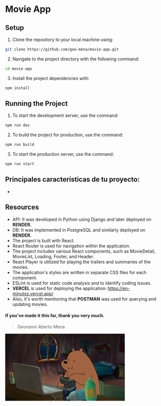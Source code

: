 # Movie App

## Setup

1. Clone the repository to your local machine using:

```sh
git clone https://github.com/geo-mena/movie-app.git
```

2. Navigate to the project directory with the following command:

```sh
cd movie-app
```

3. Install the project dependencies with:

```sh
npm install
```

## Running the Project

1. To start the development server, use the command:

```sh
npm run dev
```

2. To build the project for production, use the command:

```sh
npm run build
```

3. To start the production server, use the command:

```sh
npm run start
```

## Principales características de tu proyecto:

-

## Resources

- API: It was developed in Python using Django and later deployed on **RENDER.**
- DB: It was implemented in PostgreSQL and similarly deployed on **RENDER.**
- The project is built with React.
- React Router is used for navigation within the application.
- The project includes various React components, such as MovieDetail, MovieList, Loading, Footer, and Header.
- React Player is utilized for playing the trailers and summaries of the movies.
- The application's styles are written in separate CSS files for each component.
- ESLint is used for static code analysis and to identify coding issues.
- **VERCEL** is used for deploying the application: https://en-minutos.vercel.app/
- Also, it's worth mentioning that **POSTMAN** was used for querying and updating movies.

#### If you've made it this far, thank you very much.

> Geovanni Aberto Mena

<img src="https://github.com/darsaveli/Mariam/blob/main/1479814528_webarebears.gif" width="385px" align="center">
